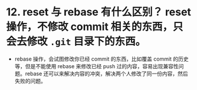 # 12. reset 与 rebase 有什么区别？ reset 操作，不修改 commit 相关的东西，只会去修改 `.git` 目录下的东西。
- rebase 操作，会试图修改你已经 commit 的东西，比如覆盖 commit 的历史等，但是不能使用 rebase 来修改已经 push 过的内容，容易出现兼容性问题。rebase 还可以来解决内容的冲突，解决两个人修改了同一份内容，然后失败的问题。

